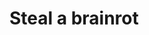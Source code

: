 <!DOCTYPE html>
<html lang="ru">
<head>
    <meta charset="UTF-8">
    <meta name="viewport" content="width=device-width, initial-scale=1.0">
    <title>Скрипты (by boomer)</title>
</head>
<body>
    <h1>Steal a brainrot</h1>
</body>
</html>
